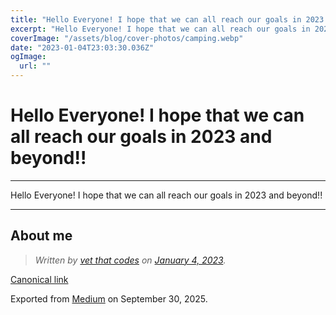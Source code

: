 ```yaml
---
title: "Hello Everyone! I hope that we can all reach our goals in 2023 and beyond!!"
excerpt: "Hello Everyone! I hope that we can all reach our goals in 2023 and beyond!!"
coverImage: "/assets/blog/cover-photos/camping.webp"
date: "2023-01-04T23:03:30.036Z"
ogImage:
  url: ""
---
```


# Hello Everyone! I hope that we can all reach our goals in 2023 and beyond!!

---

Hello Everyone! I hope that we can all reach our goals in 2023 and beyond!!

---

## About me

> _Written by [vet that codes](https://medium.com/@vetthatcodes) on [January 4, 2023](https://medium.com/p/b30dfc46c85c)._

[Canonical link](https://medium.com/@vetthatcodes/hello-everyone-i-hope-that-we-can-all-reach-our-goals-in-2023-and-beyond-b30dfc46c85c)

Exported from [Medium](https://medium.com) on September 30, 2025.
